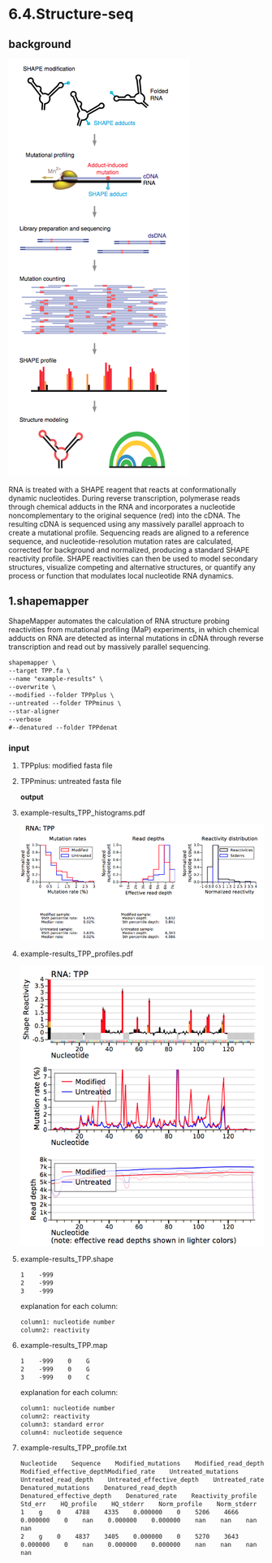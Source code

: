 # 6.4.Structure-seq

## background

![](../../.gitbook/assets/shapemap.png)

RNA is treated with a SHAPE reagent that reacts at conformationally dynamic nucleotides. During reverse transcription, polymerase reads through chemical adducts in the RNA and incorporates a nucleotide noncomplementary to the original sequence \(red\) into the cDNA. The resulting cDNA is sequenced using any massively parallel approach to create a mutational profile. Sequencing reads are aligned to a reference sequence, and nucleotide-resolution mutation rates are calculated, corrected for background and normalized, producing a standard SHAPE reactivity profile. SHAPE reactivities can then be used to model secondary structures, visualize competing and alternative structures, or quantify any process or function that modulates local nucleotide RNA dynamics.

## 1.shapemapper

ShapeMapper automates the calculation of RNA structure probing reactivities from mutational profiling \(MaP\) experiments, in which chemical adducts on RNA are detected as internal mutations in cDNA through reverse transcription and read out by massively parallel sequencing.

```text
shapemapper \
--target TPP.fa \
--name "example-results" \
--overwrite \
--modified --folder TPPplus \
--untreated --folder TPPminus \
--star-aligner
--verbose
#--denatured --folder TPPdenat
```

### input

1. TPPplus: modified fasta file
2. TPPminus: untreated fasta file 

   **output**

3. example-results\_TPP\_histograms.pdf

   ![](../../.gitbook/assets/example-results_TPP_histograms.png)

4. example-results\_TPP\_profiles.pdf 

   ![](../../.gitbook/assets/example-results_TPP_profiles.png)

5. example-results\_TPP.shape

   ```text
   1    -999
   2    -999
   3    -999
   ```

   explanation for each column:

   ```text
   column1: nucleotide number 
   column2: reactivity
   ```

6. example-results\_TPP.map

   ```text
   1    -999    0    G
   2    -999    0    G
   3    -999    0    C
   ```

   explanation for each column:

   ```text
   column1: nucleotide number 
   column2: reactivity
   column3: standard error
   column4: nucleotide sequence
   ```

7. example-results\_TPP\_profile.txt

   ```text
   Nucleotide    Sequence    Modified_mutations    Modified_read_depth    Modified_effective_depthModified_rate    Untreated_mutations    Untreated_read_depth    Untreated_effective_depth    Untreated_rate    Denatured_mutations    Denatured_read_depth    Denatured_effective_depth    Denatured_rate    Reactivity_profile    Std_err    HQ_profile    HQ_stderr    Norm_profile    Norm_stderr
   1    g    0    4788    4335    0.000000    0    5206    4666    0.000000    0    nan    0.000000    0.000000    nan    nan    nan    nan
   2    g    0    4837    3405    0.000000    0    5270    3643    0.000000    0    nan    0.000000    0.000000    nan    nan    nan    nan
   ```


